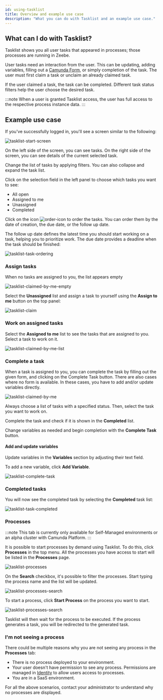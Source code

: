 ```yaml
---
id: using-tasklist
title: Overview and example use case
description: "What you can do with Tasklist and an example use case."
---
```


## What can I do with Tasklist?

Tasklist shows you all user tasks that appeared in processes; those processes are running in Zeebe.

User tasks need an interaction from the user. This can be updating, adding variables, filling out a [Camunda Form](../../../guides/utilizing-forms.md), or simply completion of the task. The user must first claim a task or unclaim an already claimed task.

If the user claimed a task, the task can be completed. Different task status filters help the user choose the desired task.

:::note
When a user is granted Tasklist access, the user has full access to the respective process instance data.
:::

## Example use case

If you've successfully logged in, you'll see a screen similar to the following:

![tasklist-start-screen](../img/tasklist-start-screen_light.png)

On the left side of the screen, you can see tasks. On the right side of the screen, you can see details of the current selected task.

Change the list of tasks by applying filters. You can also collapse and expand the task list.

Click on the selection field in the left panel to choose which tasks you want to see:

- All open
- Assigned to me
- Unassigned
- Completed

Click on the icon ![order-icon](img/order-icon.png) to order the tasks. You can order them by the date of creation, the due date, or the follow up date.

The follow up date defines the latest time you should start working on a task, helping you to prioritize work.
The due date provides a deadline when the task should be finished:

![tasklist-task-ordering](img/tasklist-task-ordering.png)

### Assign tasks

When no tasks are assigned to you, the list appears empty

![tasklist-claimed-by-me-empty](img/tasklist-claimed-by-me-empty_light.png)

Select the **Unassigned** list and assign a task to yourself using the **Assign to me** button on the top panel:

![tasklist-claim](img/tasklist-claim_light.png)

### Work on assigned tasks

Select the **Assigned to me** list to see the tasks that are assigned to you. Select a task to work on it.

![tasklist-claimed-by-me-list](img/tasklist-claimed-by-me-list_light.png)

### Complete a task

When a task is assigned to you, you can complete the task by filling out the given form, and clicking on the Complete Task button. There are also cases where no form is available. In these cases, you have to add and/or update variables directly.

![tasklist-claimed-by-me](img/tasklist-claimed-by-me_light.png)

Always choose a list of tasks with a specified status. Then, select the task you want to work on.

Complete the task and check if it is shown in the **Completed** list.

Change variables as needed and begin completion with the **Complete Task** button.

#### Add and update variables

Update variables in the **Variables** section by adjusting their text field.

To add a new variable, click **Add Variable**.

![tasklist-complete-task](img/tasklist-complete-task_light.png)

### Completed tasks

You will now see the completed task by selecting the **Completed** task list:

![tasklist-task-completed](img/tasklist-task-completed_light.png)

### Processes

:::note
This tab is currently only available for Self-Managed environments or an alpha cluster with Camunda Platform.
:::

It is possible to start processes by demand using Tasklist. To do this, click **Processes** in the top menu. All the processes you have access to start will be listed in the **Processes** page.

![tasklist-processes](img/tasklist-processes.png)

On the **Search** checkbox, it's possible to filter the processes. Start typing the process name and the list will be updated.

![tasklist-processes-search](img/tasklist-processes-search.png)

To start a process, click **Start Process** on the process you want to start.

![tasklist-processes-search](img/tasklist-processes-start.png)

Tasklist will then wait for the process to be executed. If the process generates a task, you will be redirected to the generated task.

### I'm not seeing a process

There could be multiple reasons why you are not seeing any process in the **Processes** tab:

- There is no process deployed to your environment.
- Your user doesn't have permission to see any process. Permissions are managed in [Identity](docs/self-managed/identity/what-is-identity.md) to allow users access to processes.
- You are in a SaaS environment.

For all the above scenarios, contact your administrator to understand why no processes are displayed.
